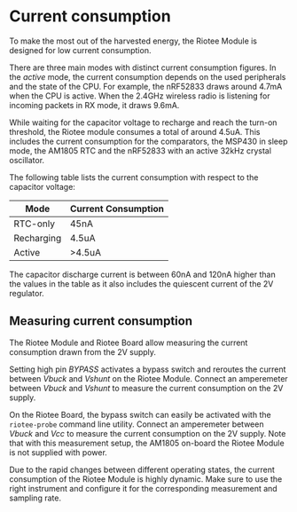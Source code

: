 # Current consumption

To make the most out of the harvested energy, the Riotee Module is designed for low current consumption.

There are three main modes with distinct current consumption figures.
In the *active* mode, the current consumption depends on the used peripherals and the state of the CPU. For example, the nRF52833 draws around 4.7mA when the CPU is active.
When the 2.4GHz wireless radio is listening for incoming packets in RX mode, it draws 9.6mA.

While waiting for the capacitor voltage to recharge and reach the turn-on threshold, the Riotee module consumes a total of around 4.5uA.
This includes the current consumption for the comparators, the MSP430 in sleep mode, the AM1805 RTC and the nRF52833 with an active 32kHz crystal oscillator.

The following table lists the current consumption with respect to the capacitor voltage:

| Mode       | Current Consumption |
|------------|---------------------|
| RTC-only   | 45nA                |
| Recharging | 4.5uA               |
| Active     | >4.5uA              |

The capacitor discharge current is between 60nA and 120nA higher than the values in the table as it also includes the quiescent current of the 2V regulator.


## Measuring current consumption

The Riotee Module and Riotee Board allow measuring the current consumption drawn from the 2V supply.

Setting high pin *BYPASS* activates a bypass switch and reroutes the current between *Vbuck* and *Vshunt* on the Riotee Module.
Connect an amperemeter between *Vbuck* and *Vshunt* to measure the current consumption on the 2V supply.

On the Riotee Board, the bypass switch can easily be activated with the `riotee-probe` command line utility.
Connect an amperemeter between *Vbuck* and *Vcc* to measure the current consumption on the 2V supply.
Note that with this measurement setup, the AM1805 on-board the Riotee Module is not supplied with power.

Due to the rapid changes between different operating states, the current consumption of the Riotee Module is highly dynamic.
Make sure to use the right instrument and configure it for the corresponding measurement and sampling rate.

